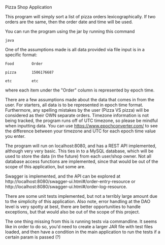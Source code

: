 Pizza Shop Application

This program will simply sort a list of pizza orders lexicographically. If two orders are the same, then the order date and time will be used.

You can run the program using the jar by running this command

    java 

One of the assumptions made is all data provided via file input is in a specific format:

    Food        Order

    pizza       1506176687

    etc         etc

where each item under the "Order" column is represented by epoch time.

There are a few assumptions made about the data that comes in from the user.
For starters, all data is to be represented in epoch time format. Furthermore, any spelling mistakes by the user (Pizza VS pizza) will be considered as their OWN separate orders.
Timezone information is not being tracked, the program runs off of UTC timezone, so please be mindful when inputting data. You can use https://www.epochconverter.com/ to see the difference between your timezone and UTC for each epoch time value you enter.

The program will run on localhost:8080, and has a REST API implemented, although very very basic. This ties in to a MySQL database, which will be used to store the data (in the future) from each user/shop owner. Not all database access functions are implemented, since that would be out of the scope of this application, but some are.

Swagger is implemented, and the API can be explored at http://localhost:8080/swagger-ui.html#/order-entry-resource or http://localhost:8080/swagger-ui.html#/order-log-resource.

There are some unit tests implemented, but not a terribly large amount due to the simplicity of this application. Also note, error handling at the DAO level is very spotty at best, there are better opportunities to handle exceptions, but that would also be out of the scope of this project. 

The one thing missing from this is running tests via commandline. It seems like in order to do so, you'd need to create a larger JAR file with test files loaded, and then have a condition in the main application to run the tests if a certain param is passed (?) 